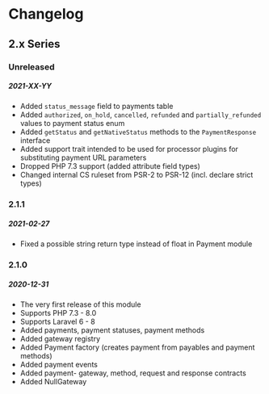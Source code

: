 # Changelog

## 2.x Series

### Unreleased
##### 2021-XX-YY

- Added `status_message` field to payments table
- Added `authorized`, `on_hold`, `cancelled`, `refunded` and `partially_refunded` values to payment status enum
- Added `getStatus` and `getNativeStatus` methods to the `PaymentResponse` interface
- Added support trait intended to be used for processor plugins for substituting payment URL parameters
- Dropped PHP 7.3 support (added attribute field types)
- Changed internal CS ruleset from PSR-2 to PSR-12 (incl. declare strict types)

### 2.1.1
##### 2021-02-27

- Fixed a possible string return type instead of float in Payment module

### 2.1.0
##### 2020-12-31

- The very first release of this module
- Supports PHP 7.3 - 8.0
- Supports Laravel 6 - 8
- Added payments, payment statuses, payment methods
- Added gateway registry
- Added Payment factory (creates payment from payables and payment methods)
- Added payment events
- Added payment- gateway, method, request and response contracts
- Added NullGateway
